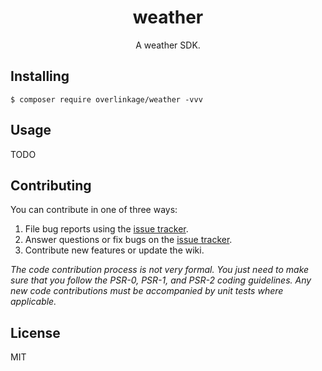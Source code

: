 <h1 align="center"> weather </h1>

<p align="center"> A weather SDK.</p>


## Installing

```shell
$ composer require overlinkage/weather -vvv
```

## Usage

TODO

## Contributing

You can contribute in one of three ways:

1. File bug reports using the [issue tracker](https://github.com/overlinkage/weather/issues).
2. Answer questions or fix bugs on the [issue tracker](https://github.com/overlinkage/weather/issues).
3. Contribute new features or update the wiki.

_The code contribution process is not very formal. You just need to make sure that you follow the PSR-0, PSR-1, and PSR-2 coding guidelines. Any new code contributions must be accompanied by unit tests where applicable._

## License

MIT